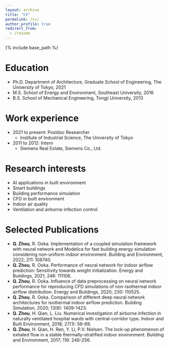 ```yaml
---
layout: archive
title: "CV"
permalink: /cv/
author_profile: true
redirect_from:
  - /resume
---
```


{% include base_path %}

Education
======
* Ph.D. Department of Architecture, Graduate School of Engineering, The University of Tokyo, 2021
* M.S.      School of Energy and Environment, Southeast University, 2016
* B.S.      School of Mechanical Engineering, Tongji University, 2013

Work experience
======
* 2021 to present: Postdoc Researcher
  * Institute of Industrial Science, The University of Tokyo
* 2011 to 2012: Intern
  * Siemens Real Estate, Siemens Co., Ltd.
  
Research interests
======
* AI applications in built environment
* Smart buildings
* Building performance simulation
* CFD in built environment
* Indoor air quality
* Ventilation and airborne infection control

Selected Publications
======
* **Q. Zhou**, R. Ooka. Implementation of a coupled simulation framework with neural network and Modelica for fast building energy simulation considering non-uniform indoor environment. Building and Environment, 2022; 211: 108740.
* **Q. Zhou**, R. Ooka. Performance of neural network for indoor airflow prediction: Sensitivity towards weight initialization. Energy and Buildings, 2021; 246: 111106.
* **Q. Zhou**, R. Ooka. Influence of data preprocessing on neural network performance for reproducing CFD simulations of non-isothermal indoor airflow distribution. Energy and Buildings, 2020; 230: 110525.
* **Q. Zhou**, R. Ooka. Comparison of different deep neural network architectures for isothermal indoor airflow prediction. Building Simulation, 2020; 13(6): 1409-1423.
* **Q. Zhou**, H. Qian, L. Liu. Numerical investigation of airborne infection in naturally ventilated hospital wards with central-corridor type. Indoor and Built Environment, 2018; 27(1): 59-69.
* **Q. Zhou**, H. Qian, H. Ren, Y. Li, P.V. Nielsen. The lock-up phenomenon of exhaled flow in a stable thermally-stratified indoor environment. Building and Environment, 2017; 116: 246-256.

